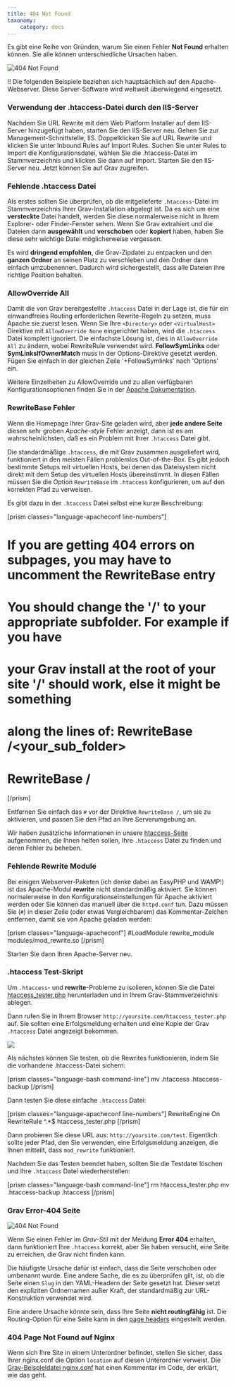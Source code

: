 ```yaml
---
title: 404 Not Found
taxonomy:
    category: docs
---
```


Es gibt eine Reihe von Gründen, warum Sie einen Fehler **Not Found** erhalten können. Sie alle können unterschiedliche Ursachen haben.

![404 Not Found](404-not-found.png?classes=shadow)

!! Die folgenden Beispiele beziehen sich hauptsächlich auf den Apache-Webserver. Diese Server-Software wird weltweit überwiegend eingesetzt.

### Verwendung der .htaccess-Datei durch den IIS-Server

Nachdem Sie URL Rewrite mit dem Web Platform Installer auf dem IIS-Server hinzugefügt haben, starten Sie den IIS-Server neu. Gehen Sie zur Management-Schnittstelle, IIS.  Doppelklicken Sie auf URL Rewrite und klicken Sie unter Inbound Rules auf Import Rules. Suchen Sie unter Rules to Import die Konfigurationsdatei, wählen Sie die .htaccess-Datei im Stammverzeichnis und klicken Sie dann auf Import. Starten Sie den IIS-Server neu. Jetzt können Sie auf Grav zugreifen.

### Fehlende .htaccess Datei

Als erstes sollten Sie überprüfen, ob die mitgelieferte `.htaccess`-Datei im Stammverzeichnis Ihrer Grav-Installation abgelegt ist. Da es sich um eine **versteckte** Datei handelt, werden Sie diese normalerweise nicht in Ihrem Explorer- oder Finder-Fenster sehen.  Wenn Sie Grav extrahiert und die Dateien dann **ausgewählt** und **verschoben** oder **kopiert** haben, haben Sie diese sehr wichtige Datei möglicherweise vergessen.

Es wird **dringend empfohlen**, die Grav-Zipdatei zu entpacken und den **ganzen Ordner** an seinen Platz zu verschieben und den Ordner dann einfach umzubenennen. Dadurch wird sichergestellt, dass alle Dateien ihre richtige Position behalten.

### AllowOverride All

Damit die von Grav bereitgestellte `.htaccess` Datei in der Lage ist, die für ein einwandfreies Routing erforderlichen Rewrite-Regeln zu setzen, muss Apache sie zuerst lesen. Wenn Sie Ihre `<Directory>` oder `<VirtualHost>` Direktive mit `AllowOverride None` eingerichtet haben, wird die `.htaccess` Datei komplett ignoriert. Die einfachste Lösung ist, dies in `AllowOverride All` zu ändern, wobei RewriteRule verwendet wird. **FollowSymLinks** oder **SymLinksIfOwnerMatch** muss in der Options-Direktive gesetzt werden. Fügen Sie einfach in der gleichen Zeile '+FollowSymlinks' nach 'Options' ein.

Weitere Einzelheiten zu AllowOverride und zu allen verfügbaren Konfigurationsoptionen finden Sie in der [Apache Dokumentation](http://httpd.apache.org/docs/2.4/mod/core.html#allowoverride).

### RewriteBase Fehler

Wenn die Homepage Ihrer Grav-Site geladen wird, aber **jede andere Seite** diesen sehr groben _Apache-style_ Fehler anzeigt, dann ist es am wahrscheinlichsten, daß es ein Problem mit Ihrer `.htaccess` Datei gibt.

Die standardmäßige `.htaccess`, die mit Grav zusammen ausgeliefert wird, funktioniert in den meisten Fällen problemlos Out-of-the-Box.  Es gibt jedoch bestimmte Setups mit virtuellen Hosts, bei denen das Dateisystem nicht direkt mit dem Setup des virtuellen Hosts übereinstimmt. In diesen Fällen müssen Sie die Option `RewriteBase` im `.htaccess` konfigurieren, um auf den korrekten Pfad zu verweisen.

Es gibt dazu in der `.htaccess` Datei selbst eine kurze Beschreibung:

[prism classes="language-apacheconf line-numbers"]
##
# If you are getting 404 errors on subpages, you may have to uncomment the RewriteBase entry
# You should change the '/' to your appropriate subfolder. For example if you have
# your Grav install at the root of your site '/' should work, else it might be something
# along the lines of: RewriteBase /<your_sub_folder>
##

# RewriteBase /
[/prism]

Entfernen Sie einfach das `#` vor der Direktive `RewriteBase /`, um sie zu aktivieren, und passen Sie den Pfad an Ihre Serverumgebung an.

Wir haben zusätzliche Informationen in unsere [htaccess-Seite](../htaccess) aufgenommen, die Ihnen helfen sollen, Ihre `.htaccess` Datei zu finden und deren Fehler zu beheben.

### Fehlende Rewrite Module

Bei einigen Webserver-Paketen (ich denke dabei an EasyPHP und WAMP!) ist das Apache-Modul **rewrite** nicht standardmäßig aktiviert. Sie können normalerweise in den Konfigurationseinstellungen für Apache aktiviert werden oder Sie können das manuell über die `httpd.conf` tun. Dazu müssen Sie (`#`) in dieser Zeile (oder etwas Vergleichbarem) das Kommentar-Zeichen entfernen, damit sie von Apache geladen werden:

[prism classes="language-apacheconf"]
#LoadModule rewrite_module modules/mod_rewrite.so
[/prism]

Starten Sie dann Ihren Apache-Server neu.

### .htaccess Test-Skript

Um `.htaccess`- und **rewrite**-Probleme zu isolieren, können Sie die Datei [htaccess_tester.php](https://gist.githubusercontent.com/rhukster/a727fb70d9341536d49980d1239bd97e/raw/a3078da16b894ba86f9d000bcfc4850e098199fc/htaccess_tester.php) herunterladen und in Ihrem Grav-Stammverzeichnis ablegen.

Dann rufen Sie in Ihrem Browser `http://yoursite.com/htaccess_tester.php` auf.  Sie sollten eine Erfolgsmeldung erhalten und eine Kopie der Grav `.htaccess` Datei angezeigt bekommen.

![](htaccess_tester.png?classes=shadow)

Als nächstes können Sie testen, ob die Rewrites funktionieren, indem Sie die vorhandene .htaccess-Datei sichern:

[prism classes="language-bash command-line"]
mv .htaccess .htaccess-backup
[/prism]

Dann testen Sie diese einfache `.htaccess` Datei:

[prism classes="language-apacheconf line-numbers"]
<IfModule mod_rewrite.c>
    RewriteEngine On
    RewriteRule ^.*$ htaccess_tester.php
</IfModule>
[/prism]

Dann probieren Sie diese URL aus: `http://yoursite.com/test`.  Eigentlich sollte jeder Pfad, den Sie verwenden, eine Erfolgsmeldung anzeigen, die Ihnen mitteilt, dass `mod_rewrite` funktioniert.

Nachdem Sie das Testen beendet haben, sollten Sie die Testdatei löschen und Ihre `.htaccess` Datei wiederherstellen:

[prism classes="language-bash command-line"]
rm htaccess_tester.php
mv .htaccess-backup .htaccess
[/prism]

### Grav Error-404 Seite

![404 Not Found](error-404.png?classes=shadow)

Wenn Sie einen Fehler im _Grav-Stil_ mit der Meldung **Error 404** erhalten, dann funktioniert Ihre `.htaccess` korrekt, aber Sie haben versucht, eine Seite zu erreichen, die Grav nicht finden kann.

Die häufigste Ursache dafür ist einfach, dass die Seite verschoben oder umbenannt wurde. Eine andere Sache, die es zu überprüfen gilt, ist, ob die Seite einen `Slug` in den YAML-Headern der Seite gesetzt hat. Dieser setzt den expliziten Ordnernamen außer Kraft, der standardmäßig zur URL-Konstruktion verwendet wird.

Eine andere Ursache könnte sein, dass Ihre Seite **nicht routingfähig** ist. Die Routing-Option für eine Seite kann in den [page headers](../../content/headers) eingestellt werden.

### 404 Page Not Found auf Nginx

Wenn sich Ihre Site in einem Unterordner befindet, stellen Sie sicher, dass Ihrer nginx.conf die Option `location` auf diesen Unterordner verweist. Die [Grav-Beispieldatei nginx.conf](https://github.com/getgrav/grav/blob/master/webserver-configs/nginx.conf) hat einen Kommentar im Code, der erklärt, wie das geht.
